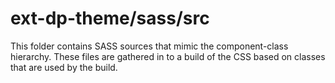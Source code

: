 # ext-dp-theme/sass/src

This folder contains SASS sources that mimic the component-class hierarchy. These files
are gathered in to a build of the CSS based on classes that are used by the build.
